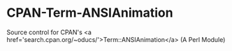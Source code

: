 # CPAN-Term-ANSIAnimation
Source control for CPAN's &lt;a href='search.cpan.org/~oducs/'>Term::ANSIAnimation&lt;/a> (A Perl Module)
